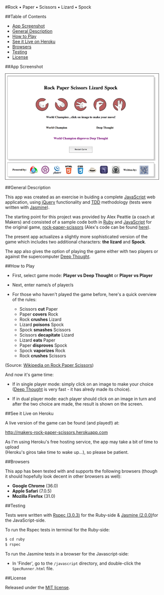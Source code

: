 #Rock • Paper • Scissors • Lizard • Spock

##Table of Contents

* [App Screenshot](#app-screenshot)
* [General Description](#general-description)
* [How to Play](#how-to-play)
* [See it Live on Heroku](#see-it-live-on-heroku)
* [Browsers](#browsers)
* [Testing](#testing)
* [License](#license)


##App Screenshot

![Rock • Paper • Scissors • Lizard • Spock](javascript/public/images/screenshot.png)


##General Description

This app was created as an exercise in buiding a complete 
[JavaScript](http://en.wikipedia.org/wiki/JavaScript) web application, 
using [jQuery](http://jquery.com) functionality and 
[TDD](http://en.wikipedia.org/wiki/Test-driven_development) 
methodology (tests were written with 
[Jasmine](http://jasmine.github.io/2.0/introduction.html)). 

The starting point for this project was provided by Alex Peattie (a coach at Makers) and 
consisted of a sample code both in [Ruby](https://www.ruby-lang.org/en/) 
and [JavaScript](http://en.wikipedia.org/wiki/JavaScript) 
for the original game, [rock-paper-scissors](http://en.wikipedia.org/wiki/Rock-paper-scissors-lizard-Spock) 
(Alex's code can be found [here](https://github.com/alexmakers/rockpaperscissors)).

The present app actualizes a slightly more sophisticated version of the game which includes 
two additional characters: __the lizard__ and __Spock__.

The app also gives the option of playing the game either with two players or against the 
supercomputer [Deep Thought](http://en.wikipedia.org/wiki/Deep_Thought_(The_Hitchhiker%27s_Guide_to_the_Galaxy)#Deep_Thought).


##How to Play

* First, select game mode: __Player vs Deep Thought__ or __Player vs Player__

* Next, enter name/s of player/s

* For those who haven't played the game before, here's a quick overview of the rules:
    *  Scissors __cut__ Paper
    *  Paper __covers__ Rock
    *  Rock __crushes__ Lizard
    *  Lizard __poisons__ Spock
    *  Spock __smashes__ Scissors
    *  Scissors __decapitate__ Lizard
    *  Lizard __eats__ Paper
    *  Paper __disproves__ Spock
    *  Spock __vaporizes__ Rock
    *  Rock __crushes__ Scissors

(Source: [Wikipedia on Rock Paper Scissors](http://en.wikipedia.org/wiki/Rock-paper-scissors-lizard-Spock))

And now it's game time:

* If in single player mode: simply click on an image to make your choice 
([Deep Thought](http://en.wikipedia.org/wiki/Deep_Thought_(The_Hitchhiker%27s_Guide_to_the_Galaxy)#Deep_Thought) 
is very fast - it has alredy made its choice).

* If in dual player mode: each player should click on an image in turn and after the 
two choice are made, the result is shown on the screen.


##See it Live on Heroku
			
A live version of the game can be found (and played!) at:

http://makers-rock-paper-scissors.herokuapp.com

As I'm using Heroku's free hosting service, the app may take a bit of time to upload<br/>
(Heroku's giros take time to wake up...), so please be patient.


##Browsers

This app has been tested with and supports the following browsers (though
it should hopefully look decent in other browsers as well):

* __Google Chrome__ (36.0)
* __Apple Safari__ (7.0.5)
* __Mozilla Firefox__ (31.0)


##Testing

Tests were written with [Rspec (3.0.3)](http://rspec.info) for the Ruby-side & 
[Jasmine (2.0.0)](http://jasmine.github.io/2.0/introduction.html)for the 
JavaScript-side.

To run the Rspec tests in terminal for the Ruby-side:

```bash
$ cd ruby
$ rspec
```

To run the Jasmine tests in a browser for the Javascript-side:

* In 'Finder', go to the `/javascript` directory, and double-click the `SpecRunner.html` file.


##License

<p>Released under the <a href="http://www.opensource.org/licenses/MIT">MIT license</a>.</p>
